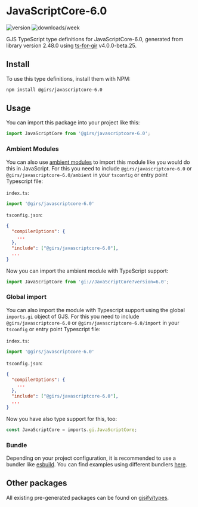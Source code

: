 
# JavaScriptCore-6.0

![version](https://img.shields.io/npm/v/@girs/javascriptcore-6.0)
![downloads/week](https://img.shields.io/npm/dw/@girs/javascriptcore-6.0)


GJS TypeScript type definitions for JavaScriptCore-6.0, generated from library version 2.48.0 using [ts-for-gir](https://github.com/gjsify/ts-for-gir) v4.0.0-beta.25.

## Install

To use this type definitions, install them with NPM:
```bash
npm install @girs/javascriptcore-6.0
```

## Usage

You can import this package into your project like this:
```ts
import JavaScriptCore from '@girs/javascriptcore-6.0';
```

### Ambient Modules

You can also use [ambient modules](https://github.com/gjsify/ts-for-gir/tree/main/packages/cli#ambient-modules) to import this module like you would do this in JavaScript.
For this you need to include `@girs/javascriptcore-6.0` or `@girs/javascriptcore-6.0/ambient` in your `tsconfig` or entry point Typescript file:

`index.ts`:
```ts
import '@girs/javascriptcore-6.0'
```

`tsconfig.json`:
```json
{
  "compilerOptions": {
    ...
  },
  "include": ["@girs/javascriptcore-6.0"],
  ...
}
```

Now you can import the ambient module with TypeScript support: 

```ts
import JavaScriptCore from 'gi://JavaScriptCore?version=6.0';
```

### Global import

You can also import the module with Typescript support using the global `imports.gi` object of GJS.
For this you need to include `@girs/javascriptcore-6.0` or `@girs/javascriptcore-6.0/import` in your `tsconfig` or entry point Typescript file:

`index.ts`:
```ts
import '@girs/javascriptcore-6.0'
```

`tsconfig.json`:
```json
{
  "compilerOptions": {
    ...
  },
  "include": ["@girs/javascriptcore-6.0"],
  ...
}
```

Now you have also type support for this, too:

```ts
const JavaScriptCore = imports.gi.JavaScriptCore;
```

### Bundle

Depending on your project configuration, it is recommended to use a bundler like [esbuild](https://esbuild.github.io/). You can find examples using different bundlers [here](https://github.com/gjsify/ts-for-gir/tree/main/examples).

## Other packages

All existing pre-generated packages can be found on [gjsify/types](https://github.com/gjsify/types).

